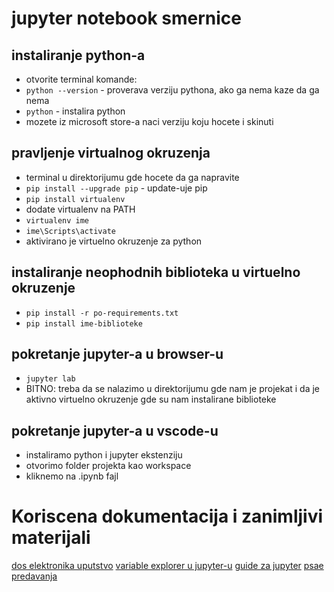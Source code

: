 # jupyter notebook smernice
## instaliranje python-a
- otvorite terminal
komande:
- `python --version` - proverava verziju pythona, ako ga nema kaze da ga nema
- `python` - instalira python 
- mozete iz microsoft store-a naci verziju koju hocete i skinuti

## pravljenje virtualnog okruzenja
- terminal u direktorijumu gde hocete da ga napravite
- `pip install --upgrade pip` - update-uje pip
- `pip install virtualenv`
- dodate virtualenv na PATH
- `virtualenv ime`
- `ime\Scripts\activate`
- aktivirano je virtuelno okruzenje za python

## instaliranje neophodnih biblioteka u virtuelno okruzenje
- `pip install -r po-requirements.txt`
- `pip install ime-biblioteke`

## pokretanje jupyter-a u browser-u
- `jupyter lab`
- BITNO: treba da se nalazimo u direktorijumu gde nam je projekat i da je aktivno virtuelno okruzenje gde su nam instalirane biblioteke

## pokretanje jupyter-a u vscode-u
- instaliramo python i jupyter ekstenziju
- otvorimo folder projekta kao workspace
- kliknemo na .ipynb fajl

# Koriscena dokumentacija i zanimljivi materijali
[dos elektronika uputstvo](http://tnt.etf.rs/~19e043dos/vezbe.php)
[variable explorer u jupyter-u](https://stackoverflow.com/questions/37718907/variable-explorer-in-jupyter-notebook)
[guide za jupyter](https://medium.com/@pedrohcordeiroj/use-virtual-environment-with-jupyter-notebook-1f238cab1073)
[psae predavanja](https://www.youtube.com/watch?v=0ybWaKqOUuA&list=PLLfxHIsIFJ5bcdNOcL3t7-9ulWXcE4uog)


